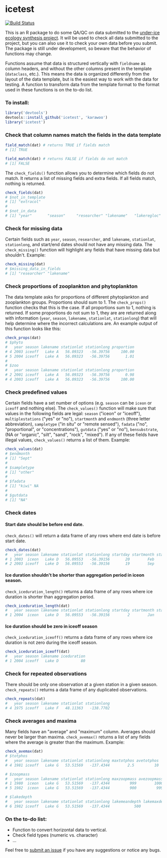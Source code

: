 # icetest

[![Build Status](https://api.travis-ci.org/karawoo/icetest.png)](https://travis-ci.org/karawoo/icetest)

This is an R package to do some QA/QC on data submitted to the
[under-ice ecology synthesis project](https://www.nceas.ucsb.edu/underice).
It will be used to check all data submitted to the project, but you can also
use it to check your own data before you submit. The package is still under
development, so beware that the behavior of functions may change.

Functions assume that data is structured vertically with `fieldname` as column
headers, and without the other columns present in the template (`dataclass`,
etc.). This means the data is organized differently from the layout of the data
template, but is the easiest way to work with the data for testing. A function
to transform data from the template format to the format used in these
functions is on the to-do list.

### To install:

```r
library('devtools')
devtools::install_github('icetest', 'karawoo')
library('icetest')
```

### Check that column names match the fields in the data template

```r
field_match(dat) # returns TRUE if fields match
# [1] TRUE

field_match(dat) # returns FALSE if fields do not match
# [1] FALSE
```

The `check_fields()` function allows you to determine which fields do not
match. It returns a list of missing fields and extra fields. If all fields
match, nothing is returned.

```r
check_fields(dat)
# $not_in_template
# [1] "extracol"
#
# $not_in_data
# [1] "year"       "season"     "researcher" "lakename"   "lakeregloc"
```

### Check for missing data

Certain fields such as `year`, `season`, `researcher`, and `lakename`,
`stationlat`, `stationlong`, and start/end dates should not have any missing
data. The `check_missing()` function will highlight any fields that have
missing data but shouldn't. Example:


```r
check_missing(dat)
# $missing_data_in_fields
# [1] "researcher" "lakename"
```

### Check proportions of zooplankton and phytoplankton

The data template asks for proportions of different phytoplankton and
zooplankton groups. Proportions should sum to 1. The `check_props()` function
checks that this is the case. If all proportions sum to 1, nothing is returned.
If some proportions do not sum to 1, they are are returned along with
information (`year`, `season`, `lakename`, `stationlat`, `stationlong`) that
will help determine where the incorrect calculations are. An example output of
this function looks like this:

```r
check_props(dat)
# $phyto
#   year season lakename stationlat stationlong proportion
# 4 2003 iceoff   Lake A   56.09323   -56.39756     100.00
# 5 2004 iceoff   Lake A   56.09323   -56.39756       1.01
#
# $zoo
#   year season lakename stationlat stationlong proportion
# 2 2001 iceoff   Lake A   56.09323   -56.39756       0.98
# 4 2003 iceoff   Lake A   56.09323   -56.39756     100.00
```

### Check predefined values

Certain fields have a set number of options (e.g. `season` can be `iceon` or
`iceoff` and nothing else). The `check_values()` function will make sure that
values in the following fields are legal: `season` ("iceon" or "iceoff"),
`multiplestations` ("yes" or "no"), `startmonth` and `endmonth` (three letter
abbreviation), `sampletype` ("in situ" or "remote sensed"), `fadata` ("no",
"proportional", or "concentrations"), `gutdata` ("yes" or "no"), `bensubstrate`,
(NA or "organic", "silt", "sand", "rock", "mixed"). If any of these fields
have illegal values, `check_values()` returns a list of them. Example:

```r
check_values(dat)
# $endmonth
# [1] "Sept"
#
# $sampletype
# [1] "other"
#
# $fadata
# [1] "kiwi" NA
#
# $gutdata
# [1] "NA"
```

### Check dates

#### Start date should be before end date.
`check_dates()` will return a data frame of any rows where end date is before
start date.

```r
check_dates(dat)
#   year season lakename stationlat stationlong startday startmonth startyear endday endmonth endyear
# 1 2003  iceon   Lake D   56.09553   -56.39156       20        Feb      2003      3      Jan    2003
# 2 2003 iceoff   Lake D   56.09553   -56.39156       19        Sep      2003      8      Aug    2003
```

#### Ice duration shouldn't be shorter than aggregation period in iceon season.
`check_iceduration_length()` returns a data frame of any rows where ice
duration is shorter than aggregation period.

```r
check_iceduration_length(dat)
#   year season lakename stationlat stationlong startday startmonth startyear endday endmonth endyear iceduration aggperiod
# 1 2004  iceon   Lake D   56.09553   -56.39156        2        Jan      2004     25      Mar    2004          80   83 days
```

#### Ice duration should be zero in iceoff season
`check_iceduration_iceoff()` returns a data frame of any rows where ice
duration is not zero during the iceoff season.

```r
check_iceduration_iceoff(dat)
#   year season lakename iceduration
# 1 2004 iceoff   Lake D          80
```

### Check for repeated observations

There should be only one observation at a given station in a given season.
`check_repeats()` returns a data frame of any duplicated observations.

```r
check_repeats(dat)
#   year season lakename stationlat stationlong
# 4 1975 iceoff   Lake F   48.11363   -138.7702
```

### Check averages and maxima

Many fields have an "average" and "maximum" column. Averages should never be
larger than maxima. `check_avemax()` returns a list of any fields where the
average is greater than the maximum. Example:

```r
check_avemax(dat)
# $totphos
#   year season lakename stationlat stationlong maxtotphos avetotphos
# 4 1981 iceoff   Lake G   53.51569   -137.4344        2.5         10

# $zoopmass
#   year season lakename stationlat stationlong maxzoopmass avezoopmass
# 1 1980  iceon   Lake G   53.51569   -137.4344         999        1000
# 5 1982  iceon   Lake G   53.51569   -137.4344         900         999

# $lakedepth
#   year season lakename stationlat stationlong lakemeandepth lakemaxdepth
# 6 1982 iceoff   Lake G   53.51569   -137.4344           500          250
```

### On the to-do list:

* Function to convert horizontal data to vertical.
* Check field types (numeric vs. character)
* ...

Feel free to [submit an issue](https://github.com/karawoo/icetest/issues)
if you have any suggestions or notice any bugs.
